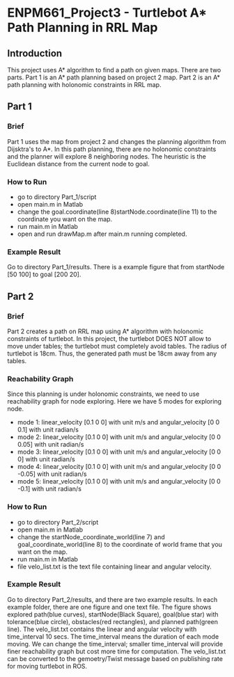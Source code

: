 # ENPM661_Project3 - Turtlebot A* Path Planning in RRL Map 
## Introduction
This project uses A* algorithm to find a path on given maps. There are two parts. Part 1 is an A* path planning based on project 2 map. Part 2 is an A* path planning with holonomic constraints in RRL map.
## Part 1
### Brief
Part 1 uses the map from project 2 and changes the planning algorithm from Dijsktra's to A*. In this path planning, there are no holonomic constraints and the planner will explore 8 neighboring nodes. The heuristic is the Euclidean distance from the current node to goal. 
### How to Run
- go to directory Part_1/script
- open main.m in Matlab
- change the goal.coordinate(line 8)startNode.coordinate(line 11) to the coordinate you want on the map.
- run main.m in Matlab
- open and run drawMap.m after main.m running completed.
### Example Result
Go to directory Part_1/results. There is a example figure that from startNode [50 100] to goal [200 20]. 
## Part 2
### Brief
Part 2 creates a path on RRL map using A* algorithm with holonomic constraints of turtlebot. In this project, the turtlebot DOES NOT allow to move under tables; the turtlebot must completely avoid tables. The radius of turtlebot is 18cm. Thus, the generated path must be 18cm away from any tables. 
### Reachability Graph
Since this planning is under holonomic constraints, we need to use reachability graph for node exploring. Here we have 5 modes for exploring node. 
- mode 1: linear_velocity [0.1 0 0] with unit m/s and angular_velocity [0 0 0.1] with unit radian/s
- mode 2: linear_velocity [0.1 0 0] with unit m/s and angular_velocity [0 0 0.05] with unit radian/s
- mode 3: linear_velocity [0.1 0 0] with unit m/s and angular_velocity [0 0 0] with unit radian/s
- mode 4: linear_velocity [0.1 0 0] with unit m/s and angular_velocity [0 0 -0.05] with unit radian/s
- mode 5: linear_velocity [0.1 0 0] with unit m/s and angular_velocity [0 0 -0.1] with unit radian/s
### How to Run
- go to directory Part_2/script
- open main.m in Matlab
- change the startNode_coordinate_world(line 7) and goal_coordinate_world(line 8) to the coordinate of world frame that you want on the map.
- run main.m in Matlab
- file velo_list.txt is the text file containing linear and angular velocity. 
### Example Result
Go to directory Part_2/results, and there are two example results. In each example folder, there are one figure and one text file. The figure shows explored path(blue curves), startNode(Black Square), goal(blue star) with tolerance(blue circle), obstacles(red rectangles), and planned path(green line). The velo_list.txt contains the linear and angular velocity with time_interval 10 secs. The time_interval means the duration of each mode moving. We can change the time_interval; smaller time_interval will provide finer reachability graph but cost more time for computation. The velo_list.txt can be converted to the gemoetry/Twist message based on publishing rate for moving turtlebot in ROS. 


